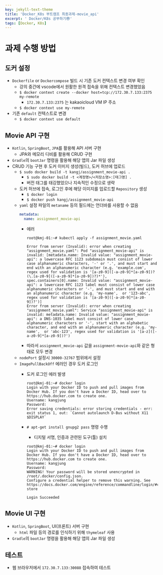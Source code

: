 ```yaml
---
key: jekyll-text-theme
title: 'Docker_K8s 부트캠프 최종과제-movie_api'
excerpt: ' Docker/K8s 공부하기😎'
tags: [Docker, K8s]
---
```


# 과제 수행 방법

## 도커 설정
* `Dockerfile` or `Dockercompose` 빌드 시 기존 도커 컨텍스트 변경 여부 확인
  * 강의 중간에 vscode에서 원활한 원격 접속을 위해 컨텍스트 변경했었음
  * `$ docker context create --docker host=tcp://172.30.7.133:2375 my-remote`
    * `172.30.7.133:2375` 는 kakaoicloud VM IP 주소
  * `$ docker context use my-remote`
* 기존 `default` 컨텍스트로 변경
  * `$ docker context use default`

## Movie API 구현
* `Kotlin`, `SpringBoot`, `JPA`를 활용해 API 서버 구현
  * JPA와 메모리 디비를 활용해 CRUD 구현
* `Gradle`의 `bootJar` 명령을 활용해 해당 앱의 Jar 파일 생성
* CRUD 기능 구현 후 도커 이미지 생성(빌드), 도커 허브에 업로드
  * `$ sudo docker build -t kangj/assignment_movie-api .`
    * `$ sudo docker build -t <계정명>/<저장소명>:[태그명] .`
    * 버전 태그를 태깅했었으나 지속적인 수정으로 생략
  * 도커 허브에 접속, 로그인 후에 해당 이미지를 업로드할 `Repository` 생성
    * `$ docker login`
    * `$ docker push kangj/assignment_movie-api`
  * `yaml` 설정 파일의 `metaname` 등의 필드에는 언더바를 사용할 수 없음
    ~~~yaml
    metadata:
      name: assignment_movie-api
    ~~~
    * 에러
        ~~~console
        root@kmj-01:~# kubectl apply -f assignment_movie.yaml
        
        Error from server (Invalid): error when creating "assignment_movie.yaml": Pod "assignment_movie-api" is invalid: [metadata.name: Invalid value: "assignment_movie-api": a lowercase RFC 1123 subdomain must consist of lower case alphanumeric characters, '-' or '.', and must start and end with an alphanumeric character (e.g. 'example.com', regex used for validation is '[a-z0-9]([-a-z0-9]*[a-z0-9])?(\.[a-z0-9]([-a-z0-9]*[a-z0-9])?)*'), spec.containers[0].name: Invalid value: "assignment_movie-api": a lowercase RFC 1123 label must consist of lower case alphanumeric characters or '-', and must start and end with an alphanumeric character (e.g. 'my-name',  or '123-abc', regex used for validation is '[a-z0-9]([-a-z0-9]*[a-z0-9])?')]
        Error from server (Invalid): error when creating "assignment_movie.yaml": Service "assignment_movie-api" is invalid: metadata.name: Invalid value: "assignment_movie-api": a DNS-1035 label must consist of lower case alphanumeric characters or '-', start with an alphabetic character, and end with an alphanumeric character (e.g. 'my-name',  or 'abc-123', regex used for validation is '[a-z]([-a-z0-9]*[a-z0-9])?')
        ~~~
    * 따라서 `assignment_movie-api` 값을 `assignment-movie-api`와 같은 형태로 모두 변경
  * `nodePort` 설정시 `30000-32767` 범위에서 설정
  * `ImagePullBackOff` 에러인 경우 도커 로그인
    * 도커 로그인 에러 발생
      ~~~console
      root@kmj-01:~# docker login
      Login with your Docker ID to push and pull images from Docker Hub. If you don't have a Docker ID, head over to https://hub.docker.com to create one.
      Username: kangjung
      Password:
      Error saving credentials: error storing credentials - err: exit status 1, out: `Cannot autolaunch D-Bus without X11 $DISPLAY`
      ~~~
    * `# apt-get install gnupg2 pass` 명령 수행
      * 디지털 서명, 인증과 관련된 도구(툴) 설치
 
      ~~~console
      root@kmj-01:~# docker login
      Login with your Docker ID to push and pull images from Docker Hub. If you don't have a Docker ID, head over to https://hub.docker.com to create one.
      Username: kangjung
      Password:
      WARNING! Your password will be stored unencrypted in /root/.docker/config.json.
      Configure a credential helper to remove this warning. See
      https://docs.docker.com/engine/reference/commandline/login/#credentials-store
      
      Login Succeeded
      ~~~

## Movie UI 구현
* `Kotlin`, `SpringBoot`, UI(프론트) 서버 구현
  * `html` 파일 등의 경로를 인식하기 위해 `thymeleaf` 사용
* `Gradle`의 `bootJar` 명령을 활용해 해당 앱의 Jar 파일 생성

## 테스트
* 웹 브라우저에서 `172.30.7.133:30088` 접속하여 테스트